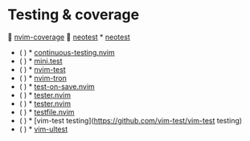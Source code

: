 # Testing & coverage
 [nvim-coverage](https://github.com/andythigpen/nvim-coverage)
 [neotest](https://github.com/nvim-neotest/neotest)
            * [neotest](https://github.com/rcarriga/neotest)
* ( )
            * [continuous-testing.nvim](https://github.com/aaronhallaert/continuous-testing.nvim)
* ( )
            * [mini.test](https://github.com/echasnovski/mini.test)
* ( )
            * [nvim-test](https://github.com/klen/nvim-test)
* ( )
            * [nvim-tron](https://github.com/sebhein/nvim-tron)
* ( )
            * [test-on-save.nvim](https://github.com/GitEdvard/test-on-save.nvim)
* ( )
            * [tester.nvim](https://github.com/Al0den/tester.nvim)
* ( )
            * [tester.nvim](https://github.com/kessejones/tester.nvim)
* ( )
            * [testfile.nvim](https://github.com/freddyJarva/testfile.nvim)
* ( )
            * [vim-test testing](https://github.com/vim-test/vim-test testing)
* ( )
            * [vim-ultest](https://github.com/rcarriga/vim-ultest)

